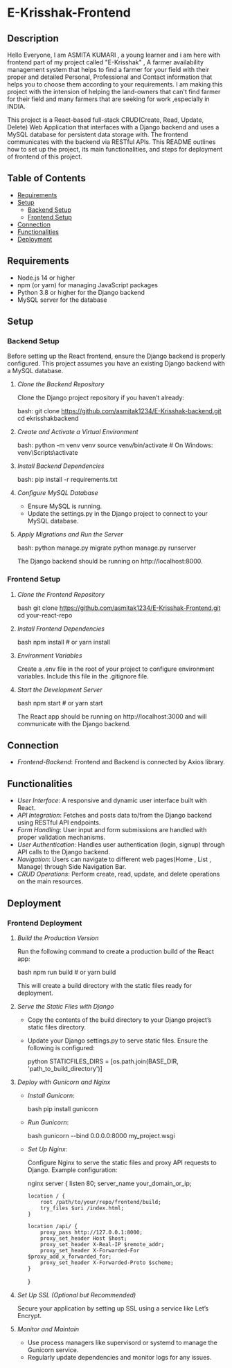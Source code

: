 <!-- Made by- Asmita Kumari -->

# E-Krisshak-Frontend
<!-- explaining setup,functionalities, and deployment steps. -->



## Description

Hello Everyone, I am ASMITA KUMARI , a young learner and i am here with frontend part of my project called "E-Krisshak" , A farmer availability management system that helps to find a farmer for your field with their proper and detailed Personal, Professional and Contact information that helps you to choose them according to your requirements. I am making this project with the intension of helping the land-owners that can't find farmer for their field and many farmers that are seeking for work ,especially in INDIA.


This project is a React-based full-stack CRUD(Create, Read, Update, Delete) Web Application that interfaces with a Django backend and uses a MySQL database for persistent data storage with. The frontend communicates with the backend via RESTful APIs. This README outlines how to set up the project, its main functionalities, and steps for deployment of frontend of this project.

## Table of Contents

- [Requirements](#requirements)
- [Setup](#setup)
  - [Backend Setup](#backend-setup)
  - [Frontend Setup](#frontend-setup)
- [Connection](#connection)
- [Functionalities](#functionalities)
- [Deployment](#deployment)

## Requirements

- Node.js 14 or higher
- npm (or yarn) for managing JavaScript packages
- Python 3.8 or higher for the Django backend
- MySQL server for the database

## Setup

### Backend Setup

Before setting up the React frontend, ensure the Django backend is properly configured. This project assumes you have an existing Django backend with a MySQL database.

1. *Clone the Backend Repository*

   Clone the Django project repository if you haven’t already:

   bash:
   git clone https://github.com/asmitak1234/E-Krisshak-backend.git
   cd ekrisshakbackend
   

2. *Create and Activate a Virtual Environment*

   bash:
   python -m venv venv
   source venv/bin/activate  # On Windows: venv\Scripts\activate
   

3. *Install Backend Dependencies*

   bash:
   pip install -r requirements.txt
   

4. *Configure MySQL Database*

   - Ensure MySQL is running.
   - Update the settings.py in the Django project to connect to your MySQL database.

5. *Apply Migrations and Run the Server*

   bash:
   python manage.py migrate
   python manage.py runserver
   

   The Django backend should be running on http://localhost:8000.

### Frontend Setup

1. *Clone the Frontend Repository*

   bash
   git clone https://github.com/asmitak1234/E-Krisshak-Frontend.git
   cd your-react-repo
   

2. *Install Frontend Dependencies*

   bash
   npm install  # or yarn install
   

3. *Environment Variables*

   Create a .env file in the root of your project to configure environment variables.
   Include this file in the .gitignore file.


4. *Start the Development Server*

   bash
   npm start  # or yarn start
   

   The React app should be running on http://localhost:3000 and will communicate with the Django backend.

## Connection 

- *Frontend-Backend*: Frontend and Backend is connected by Axios library.

## Functionalities

- *User Interface*: A responsive and dynamic user interface built with React.
- *API Integration*: Fetches and posts data to/from the Django backend using RESTful API endpoints.
- *Form Handling*: User input and form submissions are handled with proper validation mechanisms.
- *User Authentication*: Handles user authentication (login, signup) through API calls to the Django backend.
- *Navigation*: Users can navigate to different web pages(Home , List , Manage) through Side Navigation Bar.
- *CRUD Operations*: Perform create, read, update, and delete operations on the main resources.

## Deployment

### Frontend Deployment

1. *Build the Production Version*

   Run the following command to create a production build of the React app:

   bash
   npm run build  # or yarn build
   

   This will create a build directory with the static files ready for deployment.

2. *Serve the Static Files with Django*

   - Copy the contents of the build directory to your Django project’s static files directory.
   - Update your Django settings.py to serve static files. Ensure the following is configured:

     python
     STATICFILES_DIRS = [os.path.join(BASE_DIR, 'path_to_build_directory')]
     

3. *Deploy with Gunicorn and Nginx*

   - *Install Gunicorn*:

     bash
     pip install gunicorn
     

   - *Run Gunicorn*:

     bash
     gunicorn --bind 0.0.0.0:8000 my_project.wsgi
     

   - *Set Up Nginx*:

     Configure Nginx to serve the static files and proxy API requests to Django. Example configuration:

     nginx
     server {
         listen 80;
         server_name your_domain_or_ip;

         location / {
             root /path/to/your/repo/frontend/build;
             try_files $uri /index.html;
         }

         location /api/ {
             proxy_pass http://127.0.0.1:8000;
             proxy_set_header Host $host;
             proxy_set_header X-Real-IP $remote_addr;
             proxy_set_header X-Forwarded-For $proxy_add_x_forwarded_for;
             proxy_set_header X-Forwarded-Proto $scheme;
         }
     }
     

4. *Set Up SSL (Optional but Recommended)*

   Secure your application by setting up SSL using a service like Let’s Encrypt.

5. *Monitor and Maintain*

   - Use process managers like supervisord or systemd to manage the Gunicorn service.
   - Regularly update dependencies and monitor logs for any issues.
